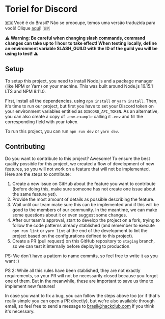 # Toriel for Discord

🇧🇷 Você é do Brasil? Não se preocupe, temos uma versão traduzida para você! Clique [aqui](docs/pt-BR_README.md)! 🇧🇷

:warning: **Warning: Be careful when changing slash commands, command changes can take up to 1 hour to take effect! When testing locally, define an environment variable SLASH_GUILD with the ID of the guild you will be using to test!** :warning:

## Setup

To setup this project, you need to install Node.js and a package manager (like NPM or Yarn) on your machine. This was built around Node.js 16.15.1 LTS and NPM 8.11.0.

First, install all the dependencies, using `npm install` or `yarn install`.
Then, it's time to run our project, but first you have to set your Discord token on your environment variables entitled as `DISCORD_API_TOKEN`. As an alternative, you can also create a copy of `.env.example` calling it `.env` and fill the corresponding field with your token.

To run this project, you can run `npm run dev` or `yarn dev`.

## Contributing

Do you want to contribute to this project? Awesome! To ensure the best quality possible for this project, we created a flow of development of new features, so you will not work on a feature that will not be implemented.
Here are the steps to contribute:

1. Create a new issue on GitHub about the feature you want to contribute (before doing this, make sure someone has not create one issue about the same feature yet).
2. Provide the most amount of details as possible describing the feature.
3. Wait until our team make sure this can be implemented and if this will be good to the members of our community. In the meantime, we can make some questions about it or even suggest some changes.
4. After our team's approval, start to develop the project on a fork, trying to follow the code patterns already stablished (and remember to execute `npm run lint` or `yarn lint` at the end of the development to lint the project based on the configurations defined to this project).
5. Create a PR (pull request) on this GitHub repository to `staging` branch, so we can test it internally before deploying to production.

PS: We don't have a pattern to name commits, so feel free to write it as you want :)

PS 2: While all this rules have been stablished, they are not exactly requirements, so your PR will not be necessarily closed because you forgot one of them. But in the meanwhile, these are important to save us time to implement new features!

In case you want to fix a bug, you can follow the steps above too (or if that's really simple you can open a PR directly), but we're also available through email, so feel free to send a message to [brasil@hackclub.com](mailto:brasil@hackclub.com) if you think it's necessary.
